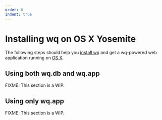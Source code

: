 ```yaml
---
order: 6
indent: true
---
```


Installing wq on OS X Yosemite
==============================

The following steps should help you [install wq] and get a wq-powered web application running on [OS X].

## Using both wq.db and wq.app

FIXME: This section is a WIP.

## Using only wq.app

FIXME: This section is a WIP.

[install wq]: https://wq.io/docs/setup
[OS X]: http://www.apple.com/osx/

